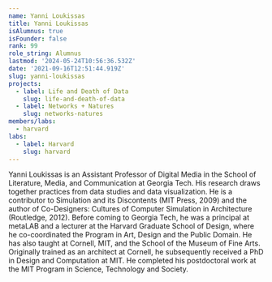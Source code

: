```yaml
---
name: Yanni Loukissas
title: Yanni Loukissas
isAlumnus: true
isFounder: false
rank: 99
role_string: Alumnus
lastmod: '2024-05-24T10:56:36.532Z'
date: '2021-09-16T12:51:44.919Z'
slug: yanni-loukissas
projects:
  - label: Life and Death of Data
    slug: life-and-death-of-data
  - label: Networks + Natures
    slug: networks-natures
members/labs:
  - harvard
labs:
  - label: Harvard
    slug: harvard
---
```

Yanni Loukissas is an Assistant Professor of Digital Media in the School of Literature, Media, and Communication at Georgia Tech. His research draws together practices from data studies and data visualization. He is a contributor to Simulation and its Discontents (MIT Press, 2009) and the author of Co-Designers: Cultures of Computer Simulation in Architecture (Routledge, 2012). Before coming to Georgia Tech, he was a principal at metaLAB and a lecturer at the Harvard Graduate School of Design, where he co-coordinated the Program in Art, Design and the Public Domain. He has also taught at Cornell, MIT, and the School of the Museum of Fine Arts. Originally trained as an architect at Cornell, he subsequently received a PhD in Design and Computation at MIT. He completed his postdoctoral work at the MIT Program in Science, Technology and Society.